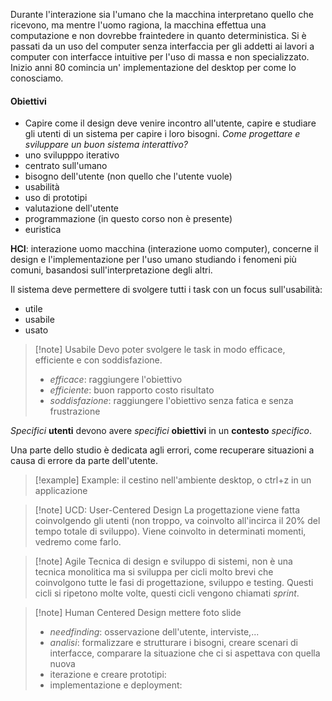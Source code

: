 Durante l'interazione sia l'umano che la macchina interpretano quello che ricevono, ma mentre l'uomo ragiona, la macchina effettua una computazione e non dovrebbe fraintedere in quanto deterministica.
Si è passati da un uso del computer senza interfaccia per gli addetti ai lavori a computer con interfacce intuitive per l'uso di massa e non specializzato.
Inizio anni 80 comincia un' implementazione del desktop per come lo conosciamo.
#### Obiettivi
- Capire come il design deve venire incontro all'utente, capire e studiare gli utenti di un sistema per capire i loro bisogni.
*Come progettare e sviluppare un buon sistema interattivo?*
- uno svilupppo iterativo
- centrato sull'umano
- bisogno dell'utente (non quello che l'utente vuole)
- usabilità
- uso di prototipi
- valutazione dell'utente
- programmazione (in questo corso non è presente)
- euristica

**HCI**: interazione uomo macchina (interazione uomo computer), concerne il design e l'implementazione per l'uso umano studiando i fenomeni più comuni, basandosi sull'interpretazione degli altri.

Il sistema deve permettere di svolgere tutti i task con un focus sull'usabilità:
- utile
- usabile
- usato

>[!note] Usabile
>Devo poter svolgere le task in modo efficace, efficiente e con soddisfazione.
>- *efficace*: raggiungere l'obiettivo
>- *efficiente*: buon rapporto costo risultato
>- *soddisfazione*: raggiungere l'obiettivo senza fatica e senza frustrazione

*Specifici* **utenti** devono avere *specifici* **obiettivi** in un **contesto** *specifico*.

Una parte dello studio è dedicata agli errori, come recuperare situazioni a causa di errore da parte dell'utente. 

>[!example] Example: il cestino nell'ambiente desktop, o ctrl+z in un applicazione

>[!note] UCD: User-Centered Design
>La progettazione viene fatta coinvolgendo gli utenti (non troppo, va coinvolto all'incirca il 20% del tempo totale di sviluppo). Viene coinvolto in determinati momenti, vedremo come farlo.

>[!note] Agile
>Tecnica di design e sviluppo di sistemi, non è una tecnica monolitica ma si sviluppa per cicli molto brevi che coinvolgono tutte le fasi di progettazione, sviluppo e testing. Questi cicli si ripetono molte volte, questi cicli vengono chiamati *sprint*.

>[!note] Human Centered Design
>mettere foto slide
>- *needfinding*: osservazione dell'utente, interviste,...
>- *analisi*: formalizzare e strutturare i bisogni, creare scenari di interfacce, comparare la situazione che ci si aspettava con quella nuova
>- iterazione e creare prototipi:
>- implementazione e deployment:










